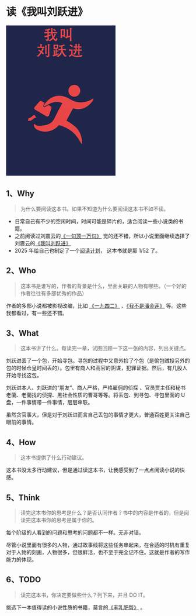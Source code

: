 # 读《我叫刘跃进》

![《我叫刘跃进》](/Static/Pics/2025/20250124_读《我叫刘跃进》_1.jpg)

## 1、Why

> 为什么要阅读这本书。如果不知道为什么要阅读这本书不如不读。

- 日常自己有不少的空闲时间，时间可能是碎片的，适合阅读一些小说类的书籍。
- 之前阅读过刘震云的[《一句顶一万句》](https://book.douban.com/subject/36062390/) 觉的还不错，所以小说里面继续选择了刘震云的[《我叫刘跃进》](https://book.douban.com/subject/2300636/)
- 2025 年给自己也制定了一个[阅读计划](https://searchpcc.com/posts/20250101_2025_my_plan/#2025-%E5%B9%B4%E6%88%91%E8%AF%BB%E8%BF%87%E7%9A%84%E9%82%A3%E4%BA%9B%E4%B9%A6)， 这本书就是那 1/52 了。

## 2、Who

> 这本书是谁写的，作者的背景是什么，里面关联的人物有哪些。（一个好的作者往往有多部优秀的作品）

作者的多部小说都被影视改编，比如 [《一九四二》](https://movie.douban.com/subject/6011805/) 、[《我不是潘金莲》](https://movie.douban.com/subject/26630781/) 等。这些我都看过，有一些还不错。

## 3、What

> 这本书讲了什么。每读完一章，试图回顾一下这一张的内容，列出关键点。

刘跃进丢了一个包，开始寻包。寻包的过程中又意外捡了个包（是偷包贼投另外的包的时候仓皇时间丢的）。包里有商人和高官的阴谋，犯罪证据。然后，有几股人开始寻找这包。

刘跃进本人、刘跃进的“朋友”、商人严格，严格雇佣的侦探 、官员贾主任和秘书老蘭、老蘭找的侦探、黑社会性质的曹哥等等。将丢包、到寻包、寻包里面的 U 盘，一件事情带一件事情，层层串联。

虽然贪官事大，但是对于刘跃进而言自己丢包的事情才更大，普通百姓更关注自己眼前的事情。

## 4、How

> 这本书提供了什么行动建议。

这本书没太多行动建议，但是通过读这本书，让我感受到了一点点阅读小说的快感。

## 5、Think

> 读完这本书你的思考是什么？是否认同作者？书中的内容是作者的，但是阅读完这本书你的思考是属于你的。

每个阶级的人看到的问题和思考的问题都不一样。无非对错。

尽管小说里面有很多的人物，通过故事线将这些任务串起来，在合适的时机有重复对于人物的刻画，人物很多，但很鲜活，也不至于完全记不住。这就是作者的写作能力的体现。

## 6、TODO

> 读完这本书，你决定要做些什么？列下来，并且 DO IT。

挑选下一本值得读的小说性质的书籍，莫言的[《丰乳肥臀》](https://book.douban.com/subject/26904658/) 。

